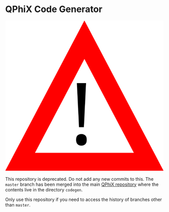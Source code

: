 # QPhiX Code Generator

![](warning.svg)

This repository is deprecated. Do not add any new commits to this. The `master`
branch has been merged into the main [QPhiX
repository](https://github.com/JeffersonLab/qphix) where the contents live in
the directory `codegen`.

Only use this repository if you need to access the history of branches other
than `master`.
